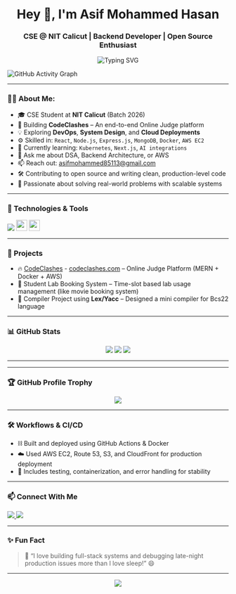 <h1 align="center">Hey 👋, I'm Asif Mohammed Hasan</h1>
<h3 align="center">CSE @ NIT Calicut | Backend Developer | Open Source Enthusiast</h3>

<p align="center">
  <img src="https://readme-typing-svg.herokuapp.com?font=Fira+Code&size=20&pause=1000&center=true&vCenter=true&width=700&lines=Backend+Engineer+%7C+DSA+Lover+%7C+DevOps+Learner;Full+Stack+Developer+%7C+Docker+%7C+AWS;Building+CodeClashes+Online+Judge+Platform" alt="Typing SVG" />
</p>

![GitHub Activity Graph](https://github-readme-activity-graph.vercel.app/graph?username=asifmohammed786&theme=react-dark&hide_border=true)

---

### 🧑‍💻 About Me:
- 🎓 CSE Student at **NIT Calicut** (Batch 2026)
- 🔭 Building **CodeClashes** – An end-to-end Online Judge platform
- 💡 Exploring **DevOps**, **System Design**, and **Cloud Deployments**
- ⚙️ Skilled in: `React`, `Node.js`, `Express.js`, `MongoDB`, `Docker`, `AWS EC2`
- 🌱 Currently learning: `Kubernetes`, `Next.js`, `AI integrations`
- 💬 Ask me about DSA, Backend Architecture, or AWS
- 📫 Reach out: [asifmohammed85113@gmail.com](mailto:asifmohammed85113@gmail.com)
- 🛠️ Contributing to open source and writing clean, production-level code
- 🧠 Passionate about solving real-world problems with scalable systems

---

### 🔧 Technologies & Tools  
<p align="left">
  <img src="https://skillicons.dev/icons?i=cpp,java,py,js,nodejs,express,react,tailwind,html,css,mongodb,aws,gcp,docker,postman,vscode,github" />
  <img src="https://img.shields.io/badge/Socket.IO-black?style=flat-square&logo=socket.io&logoColor=white" height="25" />
  <img src="https://img.shields.io/badge/Redis-DC382D?style=flat-square&logo=redis&logoColor=white" height="25" />
</p>

---

### 🚀 Projects
- 🔥 [CodeClashes](https://github.com/asifmohammed786/CodeJudge) - [codeclashes.com]([codeclashes.com](https://codeclashes.com)) – Online Judge Platform (MERN + Docker + AWS)
- 💼 Student Lab Booking System – Time-slot based lab usage management (like movie booking system)
- 🔧 Compiler Project using **Lex/Yacc** – Designed a mini compiler for Bcs22 language

---

### 📊 GitHub Stats
<p align="center">
  <img src="https://github-readme-stats.vercel.app/api?username=asifmohammed786&show_icons=true&theme=react&hide=prs" />
  <img src="https://github-readme-streak-stats.herokuapp.com/?user=asifmohammed786&theme=react" />
  <img src="https://github-readme-stats.vercel.app/api/top-langs/?username=asifmohammed786&layout=compact&theme=react" />
</p>

---


---

### 🏆 GitHub Profile Trophy

<p align="center">
  <a href="https://github.com/asifmohammed786">
    <img src="https://github-profile-trophy.vercel.app/?username=asifmohammed786&theme=gruvbox&row=1&margin-w=20" />
  </a>
</p>

---

### 🛠 Workflows & CI/CD
- ⛓ Built and deployed using GitHub Actions & Docker
- ☁️ Used AWS EC2, Route 53, S3, and CloudFront for production deployment
- 🧪 Includes testing, containerization, and error handling for stability

---

### 📫 Connect With Me
<p align="left">
  <a href="https://www.linkedin.com/in/mohammed-asif-hasan-2a4b8a29a/" target="_blank">
    <img src="https://img.shields.io/badge/LinkedIn-blue?style=for-the-badge&logo=linkedin" />
  </a>
  <a href="mailto:asifmohammed85113@gmail.com">
    <img src="https://img.shields.io/badge/Gmail-D14836?style=for-the-badge&logo=gmail&logoColor=white" />
  </a>
</p>

---

### ✨ Fun Fact
> 💭 “I love building full-stack systems and debugging late-night production issues more than I love sleep!” 😄 

---

<p align="center">
  <img src="https://quotes-github-readme.vercel.app/api?type=horizontal&theme=radical" />
</p>
